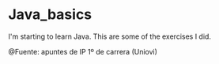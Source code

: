 # Java_basics
I'm starting to learn Java. This are some of the exercises I did.

@Fuente: apuntes de IP 1º  de carrera (Uniovi)
